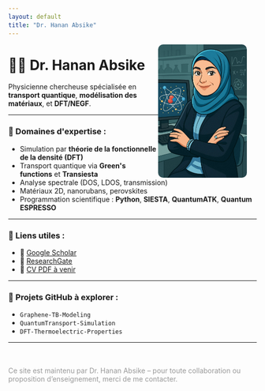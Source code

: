 ```yaml
---
layout: default
title: "Dr. Hanan Absike"
---
```


<link rel="stylesheet" href="assets/css/style.css">

<img src="doc/123.jpg" alt="Hanan ABSIKE, PhD" width="180" style="float: right; margin-right: 20px; border-radius: 10px;">


# 👩‍🔬 Dr. Hanan Absike  
Physicienne chercheuse spécialisée en **transport quantique**, **modélisation des matériaux**, et **DFT/NEGF**.

---

### 🔭 Domaines d'expertise :

- Simulation par **théorie de la fonctionnelle de la densité (DFT)**
- Transport quantique via **Green's functions** et **Transiesta**
- Analyse spectrale (DOS, LDOS, transmission)
- Matériaux 2D, nanorubans, perovskites
- Programmation scientifique : **Python**, **SIESTA**, **QuantumATK**, **Quantum ESPRESSO**

---

### 🔗 Liens utiles :

- 🔬 [Google Scholar](https://scholar.google.com/citations?user=vj-nkYIAAAAJ)
- 📘 [ResearchGate](https://www.researchgate.net/profile/H-Absike)
- 💼 [CV PDF à venir](#)

---

### 🧪 Projets GitHub à explorer :

- `Graphene-TB-Modeling`
- `QuantumTransport-Simulation`
- `DFT-Thermoelectric-Properties`

---

<p style="color:#999; font-size: 14px; margin-top: 3rem;">
Ce site est maintenu par Dr. Hanan Absike – pour toute collaboration ou proposition d’enseignement, merci de me contacter.
</p>
